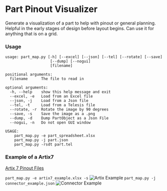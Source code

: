 # Part Pinout Visualizer

Generate a visualization of a part to help with pinout or general planning.
Helpful in the early stages of design before layout begins.  Can use it for
anything that is on a grid.

### Usage
```
usage: part_map.py [-h] [--excel] [--json] [--tel] [--rotate] [--save]
                    [--dump] [--nogui]
                    [filename]

positional arguments:
  filename      The file to read in

optional arguments:
  -h, --help    show this help message and exit
  --excel, -e   Load from an Excel file
  --json, -j    Load from a Json file
  --tel, -t     Load from a Telesis file
  --rotate, -r  Rotate the image by 90 degrees
  --save, -s    Save the image as a .png
  --dump, -d    Dump PartObject as a Json File
  --nogui, -n   Do not open GUI window

USAGE:
    part_map.py -e part_spreadsheet.xlsx
    part_map.py -j part.json
    part_map.py -rsdt part.tel
```

### Example of a Artix7
[Artix 7 Pinout Files](https://www.xilinx.com/support/package-pinout-files/artix-7-pkgs.html)

``` part_map.py -e artix7_example.xlsx -s ```
![Artix Example][example_artix]
``` part_map.py -j connector_example.json ```
![Connector Example][example_connector]


[example_artix]: ./example/artix7_example.png?raw=true "BGA Example"
[example_connector]: ./example/connector_example.png?raw=true "Connector Example"